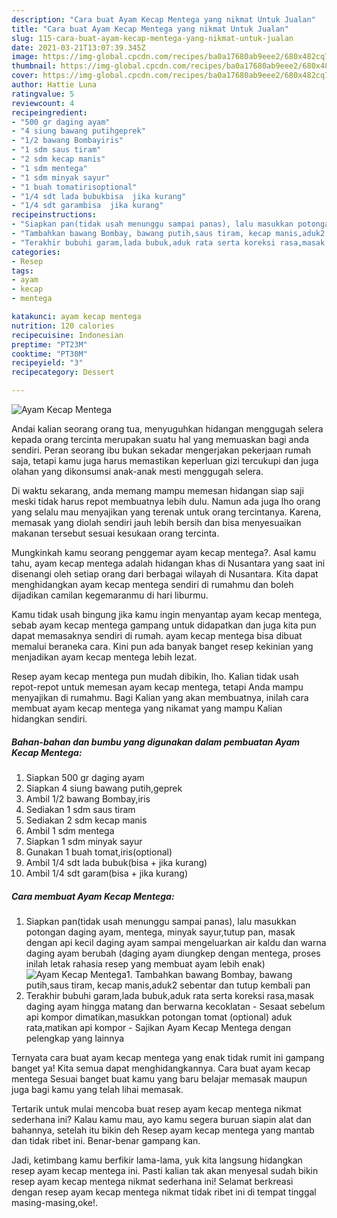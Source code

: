 ```yaml
---
description: "Cara buat Ayam Kecap Mentega yang nikmat Untuk Jualan"
title: "Cara buat Ayam Kecap Mentega yang nikmat Untuk Jualan"
slug: 115-cara-buat-ayam-kecap-mentega-yang-nikmat-untuk-jualan
date: 2021-03-21T13:07:39.345Z
image: https://img-global.cpcdn.com/recipes/ba0a17680ab9eee2/680x482cq70/ayam-kecap-mentega-foto-resep-utama.jpg
thumbnail: https://img-global.cpcdn.com/recipes/ba0a17680ab9eee2/680x482cq70/ayam-kecap-mentega-foto-resep-utama.jpg
cover: https://img-global.cpcdn.com/recipes/ba0a17680ab9eee2/680x482cq70/ayam-kecap-mentega-foto-resep-utama.jpg
author: Hattie Luna
ratingvalue: 5
reviewcount: 4
recipeingredient:
- "500 gr daging ayam"
- "4 siung bawang putihgeprek"
- "1/2 bawang Bombayiris"
- "1 sdm saus tiram"
- "2 sdm kecap manis"
- "1 sdm mentega"
- "1 sdm minyak sayur"
- "1 buah tomatirisoptional"
- "1/4 sdt lada bubukbisa  jika kurang"
- "1/4 sdt garambisa  jika kurang"
recipeinstructions:
- "Siapkan pan(tidak usah menunggu sampai panas), lalu masukkan potongan daging ayam, mentega, minyak sayur,tutup pan, masak dengan api kecil daging ayam sampai mengeluarkan air kaldu dan warna daging ayam berubah (daging ayam diungkep dengan mentega, proses inilah letak rahasia resep yang membuat ayam lebih enak)"
- "Tambahkan bawang Bombay, bawang putih,saus tiram, kecap manis,aduk2 sebentar dan tutup kembali pan"
- "Terakhir bubuhi garam,lada bubuk,aduk rata serta koreksi rasa,masak daging ayam hingga matang dan berwarna kecoklatan Sesaat sebelum api kompor dimatikan,masukkan potongan tomat (optional) aduk rata,matikan api kompor Sajikan Ayam Kecap Mentega dengan pelengkap yang lainnya"
categories:
- Resep
tags:
- ayam
- kecap
- mentega

katakunci: ayam kecap mentega 
nutrition: 120 calories
recipecuisine: Indonesian
preptime: "PT23M"
cooktime: "PT30M"
recipeyield: "3"
recipecategory: Dessert

---
```



![Ayam Kecap Mentega](https://img-global.cpcdn.com/recipes/ba0a17680ab9eee2/680x482cq70/ayam-kecap-mentega-foto-resep-utama.jpg)

Andai kalian seorang orang tua, menyuguhkan hidangan menggugah selera kepada orang tercinta merupakan suatu hal yang memuaskan bagi anda sendiri. Peran seorang ibu bukan sekadar mengerjakan pekerjaan rumah saja, tetapi kamu juga harus memastikan keperluan gizi tercukupi dan juga olahan yang dikonsumsi anak-anak mesti menggugah selera.

Di waktu  sekarang, anda memang mampu memesan hidangan siap saji meski tidak harus repot membuatnya lebih dulu. Namun ada juga lho orang yang selalu mau menyajikan yang terenak untuk orang tercintanya. Karena, memasak yang diolah sendiri jauh lebih bersih dan bisa menyesuaikan makanan tersebut sesuai kesukaan orang tercinta. 



Mungkinkah kamu seorang penggemar ayam kecap mentega?. Asal kamu tahu, ayam kecap mentega adalah hidangan khas di Nusantara yang saat ini disenangi oleh setiap orang dari berbagai wilayah di Nusantara. Kita dapat menghidangkan ayam kecap mentega sendiri di rumahmu dan boleh dijadikan camilan kegemaranmu di hari liburmu.

Kamu tidak usah bingung jika kamu ingin menyantap ayam kecap mentega, sebab ayam kecap mentega gampang untuk didapatkan dan juga kita pun dapat memasaknya sendiri di rumah. ayam kecap mentega bisa dibuat memalui beraneka cara. Kini pun ada banyak banget resep kekinian yang menjadikan ayam kecap mentega lebih lezat.

Resep ayam kecap mentega pun mudah dibikin, lho. Kalian tidak usah repot-repot untuk memesan ayam kecap mentega, tetapi Anda mampu menyajikan di rumahmu. Bagi Kalian yang akan membuatnya, inilah cara membuat ayam kecap mentega yang nikamat yang mampu Kalian hidangkan sendiri.

<!--inarticleads1-->

##### Bahan-bahan dan bumbu yang digunakan dalam pembuatan Ayam Kecap Mentega:

1. Siapkan 500 gr daging ayam
1. Siapkan 4 siung bawang putih,geprek
1. Ambil 1/2 bawang Bombay,iris
1. Sediakan 1 sdm saus tiram
1. Sediakan 2 sdm kecap manis
1. Ambil 1 sdm mentega
1. Siapkan 1 sdm minyak sayur
1. Gunakan 1 buah tomat,iris(optional)
1. Ambil 1/4 sdt lada bubuk(bisa + jika kurang)
1. Ambil 1/4 sdt garam(bisa + jika kurang)




<!--inarticleads2-->

##### Cara membuat Ayam Kecap Mentega:

1. Siapkan pan(tidak usah menunggu sampai panas), lalu masukkan potongan daging ayam, mentega, minyak sayur,tutup pan, masak dengan api kecil daging ayam sampai mengeluarkan air kaldu dan warna daging ayam berubah (daging ayam diungkep dengan mentega, proses inilah letak rahasia resep yang membuat ayam lebih enak)
<img src="//assets-global.cpcdn.com/assets/icons/button_play-2c75c40dde080a61004c1f40b05d8f140eaff45d7e9e6481dc71c63d2e7c4909.png" alt="Ayam Kecap Mentega">1. Tambahkan bawang Bombay, bawang putih,saus tiram, kecap manis,aduk2 sebentar dan tutup kembali pan
1. Terakhir bubuhi garam,lada bubuk,aduk rata serta koreksi rasa,masak daging ayam hingga matang dan berwarna kecoklatan - Sesaat sebelum api kompor dimatikan,masukkan potongan tomat (optional) aduk rata,matikan api kompor - Sajikan Ayam Kecap Mentega dengan pelengkap yang lainnya




Ternyata cara buat ayam kecap mentega yang enak tidak rumit ini gampang banget ya! Kita semua dapat menghidangkannya. Cara buat ayam kecap mentega Sesuai banget buat kamu yang baru belajar memasak maupun juga bagi kamu yang telah lihai memasak.

Tertarik untuk mulai mencoba buat resep ayam kecap mentega nikmat sederhana ini? Kalau kamu mau, ayo kamu segera buruan siapin alat dan bahannya, setelah itu bikin deh Resep ayam kecap mentega yang mantab dan tidak ribet ini. Benar-benar gampang kan. 

Jadi, ketimbang kamu berfikir lama-lama, yuk kita langsung hidangkan resep ayam kecap mentega ini. Pasti kalian tak akan menyesal sudah bikin resep ayam kecap mentega nikmat sederhana ini! Selamat berkreasi dengan resep ayam kecap mentega nikmat tidak ribet ini di tempat tinggal masing-masing,oke!.

